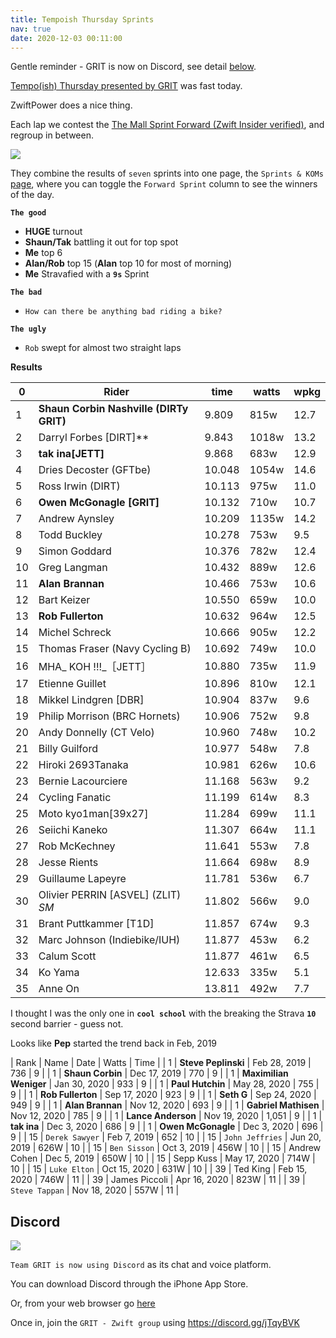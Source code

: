 ```yaml
---
title: Tempoish Thursday Sprints
nav: true
date: 2020-12-03 00:11:00
---
```


Gentle reminder - GRIT is now on Discord, see detail [below](#discord).

[Tempo(ish) Thursday presented by GRIT](https://zwiftpower.com/events.php?zid=1293777) was fast today.

ZwiftPower does a nice thing.

Each lap we contest the [The Mall Sprint Forward (Zwift Insider verified)](https://www.strava.com/segments/12749377?filter=overall), and regroup in between.

![](images/The_Mall_Sprint_Forward.png)

They combine the results of `seven` sprints into one page, the `Sprints & KOMs`
[page](https://zwiftpower.com/events.php?zid=1293777), where you can toggle the
`Forward Sprint` column to see the winners of the day.

**`The good`**

- **HUGE** turnout
- **Shaun/Tak** battling it out for top spot
- **Me** top 6
- **Alan/Rob** top 15 (**Alan** top 10 for most of morning)
- **Me** Stravafied with a **`9s`** Sprint

**`The bad`**

- `How can there be anything bad riding a bike?`

**`The ugly`**

- `Rob` swept for almost two straight laps

**Results**

|  0 |   Rider                                  |   time | watts | wpkg |
|----|------------------------------------------|--------|-------|------|
|  1 | **Shaun Corbin Nashville (DIRTy GRIT)**  |  9.809 | 815w  | 12.7 |
|  2 |   Darryl Forbes [DIRT]**                 |  9.843 | 1018w | 13.2 |
|  3 | **tak ina[JETT]**                        |  9.868 | 683w  | 12.9 |
|  4 |   Dries Decoster (GFTbe)                 | 10.048 | 1054w | 14.6 |
|  5 |   Ross Irwin (DIRT)                      | 10.113 | 975w  | 11.0 |
|  6 | **Owen McGonagle [GRIT]**                | 10.132 | 710w  | 10.7 |
|  7 |   Andrew Aynsley                         | 10.209 | 1135w | 14.2 |
|  8 |   Todd Buckley                           | 10.278 | 753w  |  9.5 |
|  9 |   Simon Goddard                          | 10.376 | 782w  | 12.4 |
| 10 |   Greg Langman                           | 10.432 | 889w  | 12.6 |
| 11 | **Alan Brannan**                         | 10.466 | 753w  | 10.6 |
| 12 |   Bart Keizer                            | 10.550 | 659w  | 10.0 |
| 13 | **Rob Fullerton**                        | 10.632 | 964w  | 12.5 |
| 14 |   Michel Schreck                         | 10.666 | 905w  | 12.2 |
| 15 |   Thomas Fraser (Navy Cycling B)         | 10.692 | 749w  | 10.0 |
| 16 |   MHA_ KOH !!!_［JETT］                  | 10.880 | 735w  | 11.9 |
| 17 |   Etienne Guillet                        | 10.896 | 810w  | 12.1 |
| 18 |   Mikkel Lindgren [DBR]                  | 10.904 | 837w  |  9.6 |
| 19 |   Philip Morrison (BRC Hornets)          | 10.906 | 752w  |  9.8 |
| 20 |   Andy Donnelly (CT Velo)                | 10.960 | 748w  | 10.2 |
| 21 |   Billy Guilford                         | 10.977 | 548w  |  7.8 |
| 22 |   Hiroki 2693Tanaka                      | 10.981 | 626w  | 10.6 |
| 23 |   Bernie Lacourciere                     | 11.168 | 563w  |  9.2 |
| 24 |   Cycling Fanatic                        | 11.199 | 614w  |  8.3 |
| 25 |   Moto kyo1man[39x27]                    | 11.284 | 699w  | 11.1 |
| 26 |   Seiichi Kaneko                         | 11.307 | 664w  | 11.1 |
| 27 |   Rob McKechney                          | 11.641 | 553w  |  7.8 |
| 28 |   Jesse Rients                           | 11.664 | 698w  |  8.9 |
| 29 |   Guillaume Lapeyre                      | 11.781 | 536w  |  6.7 |
| 30 |   Olivier PERRIN [ASVEL] (ZLIT) *SM*     | 11.802 | 566w  |  9.0 |
| 31 |   Brant Puttkammer [T1D]                 | 11.857 | 674w  |  9.3 |
| 32 |   Marc Johnson (Indiebike/IUH)           | 11.877 | 453w  |  6.2 |
| 33 |   Calum Scott                            | 11.877 | 461w  |  6.5 |
| 34 |   Ko Yama                                | 12.633 | 335w  |  5.1 |
| 35 |   Anne On                                | 13.811 | 492w  |  7.7 |

I thought I was the only one in **`cool school`** with the breaking
the Strava **`10`** second barrier - guess not.

Looks like **Pep** started the trend back in Feb, 2019

| Rank | Name                   | Date         | Watts | Time |
|    1 | **Steve Peplinski**    | Feb 28, 2019 |   736 |    9 |
|    1 | **Shaun Corbin**       | Dec 17, 2019 |   770 |    9 |
|    1 | **Maximilian Weniger** | Jan 30, 2020 |   933 |    9 |
|    1 | **Paul Hutchin**       | May 28, 2020 |   755 |    9 |
|    1 | **Rob Fullerton**      | Sep 17, 2020 |   923 |    9 |
|    1 | **Seth G**             | Sep 24, 2020 |   949 |    9 |
|    1 | **Alan Brannan**       | Nov 12, 2020 |   693 |    9 |
|    1 | **Gabriel Mathisen**   | Nov 12, 2020 |   785 |    9 |
|    1 | **Lance Anderson**     | Nov 19, 2020 | 1,051 |    9 |
|    1 | **tak ina**            | Dec 3, 2020  |   686 |    9 |
|    1 | **Owen McGonagle**     | Dec 3, 2020  |   696 |    9 |
|   15 | `Derek Sawyer`         | Feb 7, 2019  |   652 |   10 |
|   15 | `John Jeffries`        | Jun 20, 2019 |  626W |   10 |
|   15 | `Ben Sisson`           | Oct 3, 2019  |  456W |   10 |
|   15 | Andrew Cohen           | Dec 5, 2019  |  650W |   10 |
|   15 | Sepp Kuss              | May 17, 2020 |  714W |   10 |
|   15 | `Luke Elton`           | Oct 15, 2020 |  631W |   10 |
|   39 | Ted King               | Feb 15, 2020 |  746W |   11 |
|   39 | James Piccoli          | Apr 16, 2020 |  823W |   11 |
|   39 | `Steve Tappan`         | Nov 18, 2020 |  557W |   11 |


## **Discord**

![](images/discord.png)

`Team GRIT is now using Discord` as its chat and voice platform.

You can download Discord through the iPhone App Store.

Or, from your web browser go [here](https://discord.com/login)

Once in, join the `GRIT - Zwift group` using <https://discord.gg/jTqyBVK>


